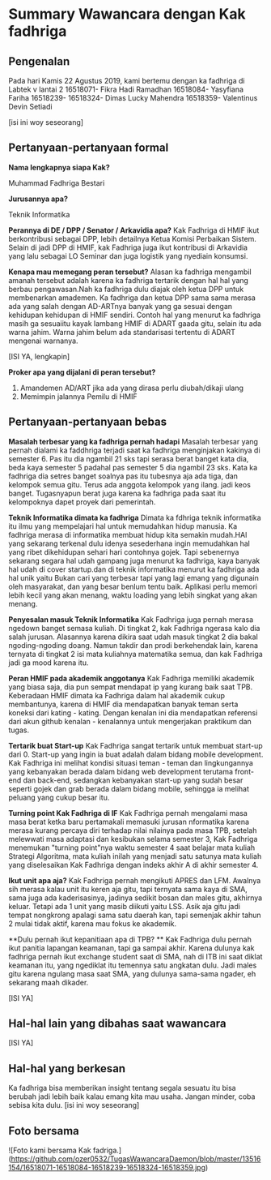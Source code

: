 # Summary Wawancara dengan Kak fadhriga

## Pengenalan
Pada hari Kamis 22 Agustus 2019, kami bertemu dengan ka fadhriga di Labtek v lantai 2
  16518071- Fikra Hadi Ramadhan
  16518084- Yasyfiana Fariha
  16518239-
  16518324- Dimas Lucky Mahendra
  16518359- Valentinus Devin Setiadi

[isi ini woy seseorang]

## Pertanyaan-pertanyaan formal

**Nama lengkapnya siapa Kak?**
 
Muhammad Fadhriga Bestari

**Jurusannya apa?**

Teknik Informatika

**Perannya di DE / DPP / Senator / Arkavidia apa?**
Kak Fadhriga di HMIF ikut berkontribusi sebagai DPP, lebih detailnya Ketua Komisi Perbaikan Sistem. Selain di jadi DPP di HMIF, kak Fadhriga juga ikut kontribusi di Arkavidia yang lalu sebagai LO Seminar dan juga logistik yang nyediain konsumsi.


**Kenapa mau memegang peran tersebut?**
Alasan ka fadhriga mengambil amanah tersebut adalah karena ka fadhriga tertarik dengan hal hal yang berbau pengawasan.Nah ka fadhriga dulu diajak oleh ketua DPP untuk membenarkan amademen. Ka fadhriga dan ketua DPP sama sama merasa ada yang salah dengan AD-ARTnya banyak yang ga sesuai dengan kehidupan kehidupan di HMIF sendiri. Contoh hal yang menurut ka fadhriga masih ga sesuaiitu kayak lambang HMIF di ADART gaada gitu, selain itu ada warna jahim. Warna jahim belum ada standarisasi tertentu di ADART mengenai warnanya.

[ISI YA, lengkapin]

**Proker apa yang dijalani di peran tersebut?**
1. Amandemen AD/ART jika ada yang dirasa perlu diubah/dikaji ulang
2. Memimpin jalannya Pemilu di HMIF

## Pertanyaan-pertanyaan bebas

**Masalah terbesar yang ka fadhriga pernah hadapi**
Masalah terbesar yang pernah dialami ka faddhriga terjadi saat ka fadhriga menginjakan kakinya di semester 6. Pas itu dia ngambil 21 sks tapi serasa berat banget kata dia, beda kaya semester 5 padahal pas semester 5 dia ngambil 23 sks. Kata ka fadhriga dia setres banget soalnya pas itu tubesnya aja ada tiga, dan kelompok semua gitu. Terus ada anggota kelompok yang ilang. jadi keos banget. Tugasnyapun berat juga karena ka fadhriga pada saat itu kelompoknya dapet proyek dari pemerintah.

**Teknik Informatika dimata ka fadhriga**
Dimata ka fdhriga teknik informatika itu ilmu yang mempelajari hal untuk memudahkan hidup manusia.
Ka fadhriga merasa di informatika membuat hidup kita semakin mudah.HAl yang sekarang terkenal dulu idenya sesederhana ingin memudahkan hal yang ribet dikehidupan sehari hari contohnya gojek. Tapi sebenernya sekarang segara hal udah gampang juga menurut ka fadhriga, kaya banyak hal udah di cover startup.dan di teknik informatika menurut ka fadhriga ada hal unik yaitu Bukan cari yang terbesar tapi yang lagi emang yang digunain oleh masyarakat, dan yang besar benlum tentu baik. Aplikasi perlu memori lebih kecil yang akan menang, waktu loading yang lebih singkat yang akan menang.

**Penyesalan masuk Teknik Informatika**
Kak Fadhriga juga pernah merasa ngedown banget semasa kuliah. Di tingkat 2, kak Fadhriga ngerasa kalo dia salah jurusan. Alasannya karena dikira saat udah masuk tingkat 2 dia bakal ngoding-ngoding doang. Namun takdir dan prodi berkehendak lain, karena ternyata di tingkat 2 isi mata kuliahnya matematika semua, dan kak Fadhriga jadi ga mood karena itu.

**Peran HMIF pada akademik anggotanya**
Kak Fadhriga memiliki akademik yang biasa saja, dia pun sempat mendapat ip yang kurang baik saat TPB. Keberadaan HMIF dimata ka Fadhriga dalam hal akademik cukup membantunya, karena di HMIF dia mendapatkan banyak teman serta koneksi dari kating - kating. Dengan kenalan ini dia mendapatkan referensi dari akun github kenalan - kenalannya untuk mengerjakan praktikum dan tugas.

**Tertarik buat Start-up**
Kak Fadhriga sangat tertarik untuk membuat start-up dari 0. Start-up yang ingin ia buat adalah dalam bidang mobile development. Kak Fadhriga ini melihat kondisi situasi teman - teman dan lingkungannya yang kebanyakan berada dalam bidang web development terutama front-end dan back-end, sedangkan kebanyakan start-up yang sudah besar seperti gojek dan grab berada dalam bidang mobile, sehingga ia melihat peluang yang cukup besar itu.

**Turning point Kak Fadhriga di IF**
Kak Fadhriga pernah mengalami masa masa berat ketka baru pertamakali memasuki jurusan nformatika karena merasa kurang percaya diri terhadap nilai nilainya pada masa TPB, setelah melewwati masa adaptasi dan kesibukan selama semester 3, Kak Fadhriga menemukan "turning point"nya waktu semester 4 saat belajar mata kuliah Strategi Algoritma, mata kuliah inilah yang menjadi satu satunya mata kuliah yang diselesaikan Kak Fadhriga dengan indeks akhir A di akhir semester 4.

**Ikut unit apa aja?**
Kak Fadhriga pernah mengikuti APRES dan LFM. Awalnya sih merasa kalau unit itu keren aja gitu, tapi ternyata sama kaya di SMA, sama juga ada kaderisasinya, jadinya sedikit bosan dan males gitu, akhirnya keluar. Tetapi ada 1 unit yang masib diikuti yaitu LSS. Asik aja gitu jadi tempat nongkrong apalagi sama satu daerah kan, tapi semenjak akhir tahun 2 mulai tidak aktif, karena mau fokus ke akademik. 

**Dulu pernah ikut kepanitiaan apa di TPB? **
Kak Fadhriga dulu pernah ikut panitia lapangan keamanan, tapi ga sampai akhir. Karena dulunya kak fadhriga pernah ikut exchange student saat di SMA, nah di ITB ini saat diklat keamanan itu, yang ngediklat itu temennya satu angkatan dulu. Jadi males gitu karena ngulang masa saat SMA, yang dulunya sama-sama ngader, eh sekarang maah dikader.


[ISI YA]

## Hal-hal lain yang dibahas saat wawancara
[ISI YA]

## Hal-hal yang berkesan
Ka fadhriga bisa memberikan insight tentang segala sesuatu itu bisa berubah jadi lebih baik kalau emang kita mau usaha. Jangan minder, coba sebisa kita dulu.
[isi ini woy seseorang]

## Foto bersama
![Foto kami bersama Kak fadriga.]
(https://github.com/ozer0532/TugasWawancaraDaemon/blob/master/13516154/16518071-16518084-16518239-16518324-16518359.jpg)
